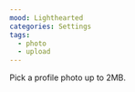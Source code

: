 ```yaml
---
mood: Lighthearted
categories: Settings
tags:
  - photo
  - upload
---
```

Pick a profile photo up to 2MB.